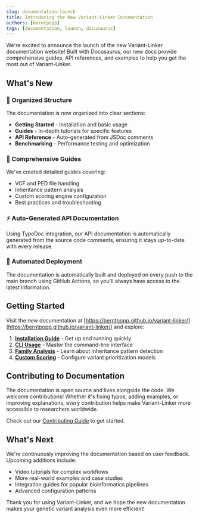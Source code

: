 ```yaml
---
slug: documentation-launch
title: Introducing the New Variant-Linker Documentation
authors: [berntpopp]
tags: [documentation, launch, docusaurus]
---
```


We're excited to announce the launch of the new Variant-Linker documentation website! Built with Docusaurus, our new docs provide comprehensive guides, API references, and examples to help you get the most out of Variant-Linker.

<!-- truncate -->

## What's New

### 🎯 Organized Structure
The documentation is now organized into clear sections:
- **Getting Started** - Installation and basic usage
- **Guides** - In-depth tutorials for specific features
- **API Reference** - Auto-generated from JSDoc comments
- **Benchmarking** - Performance testing and optimization

### 📖 Comprehensive Guides
We've created detailed guides covering:
- VCF and PED file handling
- Inheritance pattern analysis
- Custom scoring engine configuration
- Best practices and troubleshooting

### ⚡ Auto-Generated API Documentation
Using TypeDoc integration, our API documentation is automatically generated from the source code comments, ensuring it stays up-to-date with every release.

### 🔄 Automated Deployment
The documentation is automatically built and deployed on every push to the main branch using GitHub Actions, so you'll always have access to the latest information.

## Getting Started

Visit the new documentation at [https://berntpopp.github.io/variant-linker/](https://berntpopp.github.io/variant-linker/) and explore:

1. **[Installation Guide](/docs/getting-started/installation)** - Get up and running quickly
2. **[CLI Usage](/docs/getting-started/cli-usage)** - Master the command-line interface
3. **[Family Analysis](/docs/guides/inheritance-analysis)** - Learn about inheritance pattern detection
4. **[Custom Scoring](/docs/guides/scoring-engine)** - Configure variant prioritization models

## Contributing to Documentation

The documentation is open source and lives alongside the code. We welcome contributions! Whether it's fixing typos, adding examples, or improving explanations, every contribution helps make Variant-Linker more accessible to researchers worldwide.

Check out our [Contributing Guide](/docs/contributing) to get started.

## What's Next

We're continuously improving the documentation based on user feedback. Upcoming additions include:
- Video tutorials for complex workflows
- More real-world examples and case studies
- Integration guides for popular bioinformatics pipelines
- Advanced configuration patterns

Thank you for using Variant-Linker, and we hope the new documentation makes your genetic variant analysis even more efficient!